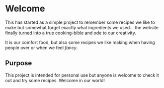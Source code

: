 # Welcome

This has started as a simple project to remember some recipes we like to make but somewhat forget exactly what ingredients we used... the website finally turned into a true cooking-bible and ode to our creativity.

It is our comfort food, but also some recipes we like making when having people over or when we feel *fancy*.

## Purpose

This project is intended for personal use but anyone is welcome to check it out and try some recipes. Welcome in our world!



